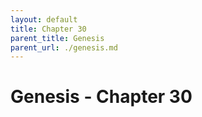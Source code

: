 ```yaml
---
layout: default
title: Chapter 30
parent_title: Genesis
parent_url: ./genesis.md
---
```


# Genesis - Chapter 30
